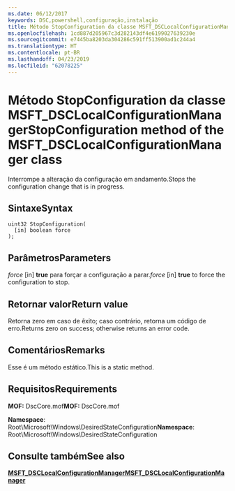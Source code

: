 ```yaml
---
ms.date: 06/12/2017
keywords: DSC,powershell,configuração,instalação
title: Método StopConfiguration da classe MSFT_DSCLocalConfigurationManager
ms.openlocfilehash: 1cd887d205967c3d282143df4e6199027639230e
ms.sourcegitcommit: e7445ba8203da304286c591ff513900ad1c244a4
ms.translationtype: HT
ms.contentlocale: pt-BR
ms.lasthandoff: 04/23/2019
ms.locfileid: "62078225"
---
```

# <a name="stopconfiguration-method-of-the-msftdsclocalconfigurationmanager-class"></a><span data-ttu-id="1dc66-103">Método StopConfiguration da classe MSFT_DSCLocalConfigurationManager</span><span class="sxs-lookup"><span data-stu-id="1dc66-103">StopConfiguration method of the MSFT_DSCLocalConfigurationManager class</span></span>

<span data-ttu-id="1dc66-104">Interrompe a alteração da configuração em andamento.</span><span class="sxs-lookup"><span data-stu-id="1dc66-104">Stops the configuration change that is in progress.</span></span>

## <a name="syntax"></a><span data-ttu-id="1dc66-105">Sintaxe</span><span class="sxs-lookup"><span data-stu-id="1dc66-105">Syntax</span></span>

```mof
uint32 StopConfiguration(
  [in] boolean force
);
```

## <a name="parameters"></a><span data-ttu-id="1dc66-106">Parâmetros</span><span class="sxs-lookup"><span data-stu-id="1dc66-106">Parameters</span></span>

<span data-ttu-id="1dc66-107">*force* \[in\] **true** para forçar a configuração a parar.</span><span class="sxs-lookup"><span data-stu-id="1dc66-107">*force* \[in\] **true** to force the configuration to stop.</span></span>

## <a name="return-value"></a><span data-ttu-id="1dc66-108">Retornar valor</span><span class="sxs-lookup"><span data-stu-id="1dc66-108">Return value</span></span>

<span data-ttu-id="1dc66-109">Retorna zero em caso de êxito; caso contrário, retorna um código de erro.</span><span class="sxs-lookup"><span data-stu-id="1dc66-109">Returns zero on success; otherwise returns an error code.</span></span>

## <a name="remarks"></a><span data-ttu-id="1dc66-110">Comentários</span><span class="sxs-lookup"><span data-stu-id="1dc66-110">Remarks</span></span>

<span data-ttu-id="1dc66-111">Esse é um método estático.</span><span class="sxs-lookup"><span data-stu-id="1dc66-111">This is a static method.</span></span>

## <a name="requirements"></a><span data-ttu-id="1dc66-112">Requisitos</span><span class="sxs-lookup"><span data-stu-id="1dc66-112">Requirements</span></span>

<span data-ttu-id="1dc66-113">**MOF:** DscCore.mof</span><span class="sxs-lookup"><span data-stu-id="1dc66-113">**MOF:** DscCore.mof</span></span>

<span data-ttu-id="1dc66-114">**Namespace**: Root\Microsoft\Windows\DesiredStateConfiguration</span><span class="sxs-lookup"><span data-stu-id="1dc66-114">**Namespace**: Root\Microsoft\Windows\DesiredStateConfiguration</span></span>

## <a name="see-also"></a><span data-ttu-id="1dc66-115">Consulte também</span><span class="sxs-lookup"><span data-stu-id="1dc66-115">See also</span></span>

[<span data-ttu-id="1dc66-116">**MSFT_DSCLocalConfigurationManager**</span><span class="sxs-lookup"><span data-stu-id="1dc66-116">**MSFT_DSCLocalConfigurationManager**</span></span>](msft-dsclocalconfigurationmanager.md)